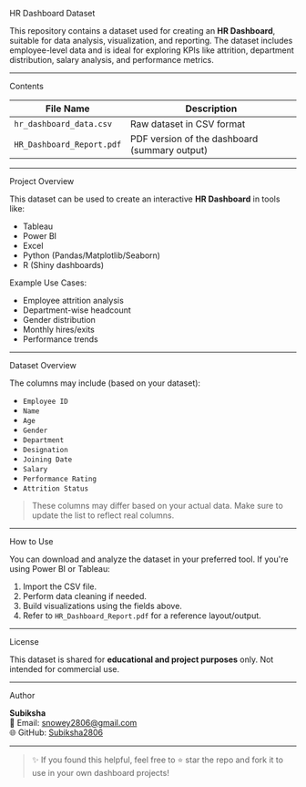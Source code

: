 HR Dashboard Dataset

This repository contains a dataset used for creating an **HR Dashboard**, suitable for data analysis, visualization, and reporting. 
The dataset includes employee-level data and is ideal for exploring KPIs like attrition, department distribution, salary analysis, and performance metrics.

---

 Contents

| File Name              | Description                                   |
|------------------------|-----------------------------------------------|
| `hr_dashboard_data.csv` | Raw dataset in CSV format                     |
| `HR_Dashboard_Report.pdf` | PDF version of the dashboard (summary output) |

---

 Project Overview

This dataset can be used to create an interactive **HR Dashboard** in tools like:

- Tableau
- Power BI
- Excel
- Python (Pandas/Matplotlib/Seaborn)
- R (Shiny dashboards)

 Example Use Cases:
- Employee attrition analysis
- Department-wise headcount
- Gender distribution
- Monthly hires/exits
- Performance trends

---

 Dataset Overview

The columns may include (based on your dataset):
- `Employee ID`
- `Name`
- `Age`
- `Gender`
- `Department`
- `Designation`
- `Joining Date`
- `Salary`
- `Performance Rating`
- `Attrition Status`

>  These columns may differ based on your actual data. Make sure to update the list to reflect real columns.

---

 How to Use

You can download and analyze the dataset in your preferred tool. If you're using Power BI or Tableau:

1. Import the CSV file.
2. Perform data cleaning if needed.
3. Build visualizations using the fields above.
4. Refer to `HR_Dashboard_Report.pdf` for a reference layout/output.

---

License

This dataset is shared for **educational and project purposes** only. Not intended for commercial use.

---

 Author

**Subiksha**  
📧 Email: snowey2806@gmail.com  
🌐 GitHub: [Subiksha2806](https://github.com/Subiksha2806)

---

> ✨ If you found this helpful, feel free to ⭐ star the repo and fork it to use in your own dashboard projects!
